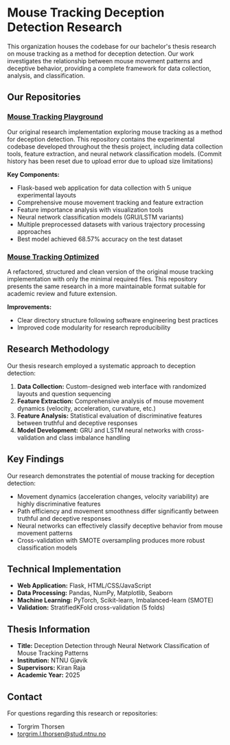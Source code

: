 # Mouse Tracking Deception Detection Research

This organization houses the codebase for our bachelor's thesis research on mouse tracking as a method for deception detection. Our work investigates the relationship between mouse movement patterns and deceptive behavior, providing a complete framework for data collection, analysis, and classification.

## Our Repositories

### [Mouse Tracking Playground](https://github.com/Bachelor-Thesis-Mobai-2025/mouse-tracking-playground)

Our original research implementation exploring mouse tracking as a method for deception detection. This repository contains the experimental codebase developed throughout the thesis project, including data collection tools, feature extraction, and neural network classification models. (Commit history has been reset due to upload error due to upload size limitations)

**Key Components:**
- Flask-based web application for data collection with 5 unique experimental layouts
- Comprehensive mouse movement tracking and feature extraction
- Feature importance analysis with visualization tools
- Neural network classification models (GRU/LSTM variants)
- Multiple preprocessed datasets with various trajectory processing approaches
- Best model achieved 68.57% accuracy on the test dataset

### [Mouse Tracking Optimized](https://github.com/Bachelor-Thesis-Mobai-2025/mouse-tracking-optimized)

A refactored, structured and clean version of the original mouse tracking implementation with only the minimal required files. This repository presents the same research in a more maintainable format suitable for academic review and future extension.

**Improvements:**
- Clear directory structure following software engineering best practices
- Improved code modularity for research reproducibility

## Research Methodology

Our thesis research employed a systematic approach to deception detection:

1. **Data Collection:** Custom-designed web interface with randomized layouts and question sequencing
2. **Feature Extraction:** Comprehensive analysis of mouse movement dynamics (velocity, acceleration, curvature, etc.)
3. **Feature Analysis:** Statistical evaluation of discriminative features between truthful and deceptive responses
4. **Model Development:** GRU and LSTM neural networks with cross-validation and class imbalance handling

## Key Findings

Our research demonstrates the potential of mouse tracking for deception detection:

- Movement dynamics (acceleration changes, velocity variability) are highly discriminative features
- Path efficiency and movement smoothness differ significantly between truthful and deceptive responses
- Neural networks can effectively classify deceptive behavior from mouse movement patterns
- Cross-validation with SMOTE oversampling produces more robust classification models

## Technical Implementation

- **Web Application:** Flask, HTML/CSS/JavaScript
- **Data Processing:** Pandas, NumPy, Matplotlib, Seaborn
- **Machine Learning:** PyTorch, Scikit-learn, Imbalanced-learn (SMOTE)
- **Validation:** StratifiedKFold cross-validation (5 folds)

## Thesis Information

- **Title:** Deception Detection through Neural Network Classification of Mouse Tracking Patterns
- **Institution:** NTNU Gjøvik
- **Supervisors:** Kiran Raja
- **Academic Year:** 2025

## Contact

For questions regarding this research or repositories:
- Torgrim Thorsen
- torgrim.l.thorsen@stud.ntnu.no
